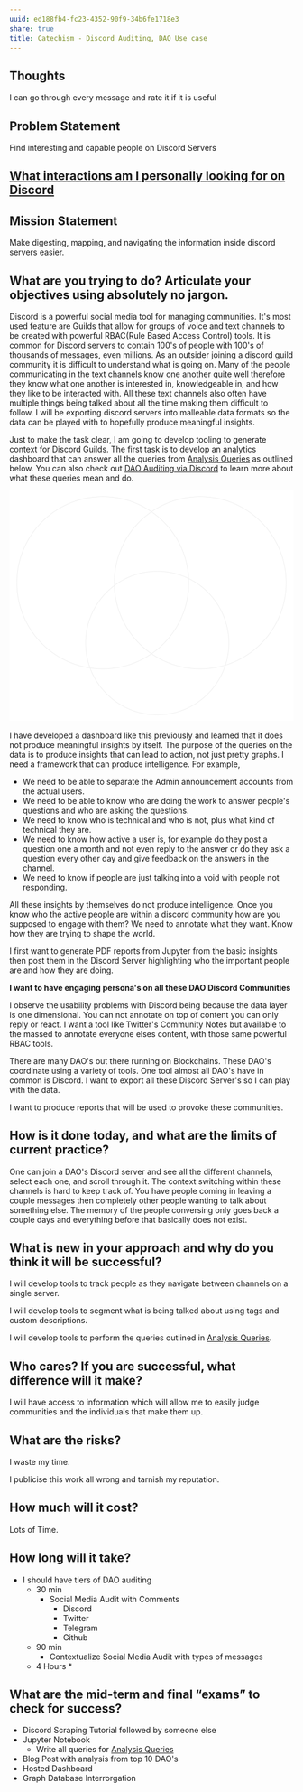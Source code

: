 ```yaml
---
uuid: ed188fb4-fc23-4352-90f9-34b6fe1718e3
share: true
title: Catechism - Discord Auditing, DAO Use case
---
```

## Thoughts


I can go through every message and rate it if it is useful
## Problem Statement

Find interesting and capable people on Discord Servers

## [What interactions am I personally looking for on Discord](/undefined)

## Mission Statement

Make digesting, mapping, and navigating the information inside discord servers easier.
## What are you trying to do? Articulate your objectives using absolutely no jargon.

Discord is a powerful social media tool for managing communities. It's most used feature are Guilds that allow for groups of voice and text channels to be created with powerful RBAC(Rule Based Access Control) tools. It is common for Discord servers to contain 100's of people with 100's of thousands of messages, even millions. As an outsider joining a discord guild community it is difficult to understand what is going on. Many of the people communicating in the text channels know one another quite well therefore they know what one another is interested in, knowledgeable in, and how they like to be interacted with. All these text channels also often have multiple things being talked about all the time making them difficult to follow. I will be exporting discord servers into malleable data formats so the data can be played with to hopefully produce meaningful insights.

Just to make the task clear, I am going to develop tooling to generate context for Discord Guilds. The first task is to develop an analytics dashboard that can answer all the queries from [Analysis Queries](/fe4c8191-b213-44c3-9e9b-0cd31b42e303) as outlined below. You can also check out [DAO Auditing via Discord](/1c376bfd-75ef-4c0d-9e23-3680653de55f) to learn more about what these queries mean and do.

![Analysis Queries Diagram](AnalysisQueries.svg)

I have developed a dashboard like this previously and learned that it does not produce meaningful insights by itself. The purpose of the queries on the data is to produce insights that can lead to action, not just pretty graphs. I need a framework that can produce intelligence. For example,

* We need to be able to separate the Admin announcement accounts from the actual users.
* We need to be able to know who are doing the work to answer people's questions and who are asking the questions.
* We need to know who is technical and who is not, plus what kind of technical they are.
* We need to know how active a user is, for example do they post a question one a month and not even reply to the answer or do they ask a question every other day and give feedback on the answers in the channel.
* We need to know if people are just talking into a void with people not responding.

All these insights by themselves do not produce intelligence. Once you know who the active people are within a discord community how are you supposed to engage with them? We need to annotate what they want. Know how they are trying to shape the world.

I first want to generate PDF reports from Jupyter from the basic insights then post them in the Discord Server highlighting who the important people are and how they are doing.

**I want to have engaging persona's on all these DAO Discord Communities**

I observe the usability problems with Discord being because the data layer is one dimensional. You can not annotate on top of content you can only reply or react. I want a tool like Twitter's Community Notes but available to the massed to annotate everyone elses content, with those same powerful RBAC tools.

There are many DAO's out there running on Blockchains. These DAO's coordinate using a variety of tools. One tool almost all DAO's have in common is Discord. I want to export all these Discord Server's so I can play with the data.

I want to produce reports that will be used to provoke these communities.
## How is it done today, and what are the limits of current practice?

One can join a DAO's Discord server and see all the different channels, select each one, and scroll through it. The context switching within these channels is hard to keep track of. You have people coming in leaving a couple messages then completely other people wanting to talk about something else. The memory of the people conversing only goes back a couple days and everything before that basically does not exist.

## What is new in your approach and why do you think it will be successful?

I will develop tools to track people as they navigate between channels on a single server.

I will develop tools to segment what is being talked about using tags and custom descriptions.

I will develop tools to perform the queries outlined in [Analysis Queries](/fe4c8191-b213-44c3-9e9b-0cd31b42e303).

## Who cares? If you are successful, what difference will it make?

I will have access to information which will allow me to easily judge communities and the individuals that make them up.
## What are the risks?

I waste my time.

I publicise this work all wrong and tarnish my reputation.

## How much will it cost?

Lots of Time.
## How long will it take?

* I should have tiers of DAO auditing
	* 30 min
		* Social Media Audit with Comments
			* Discord
			* Twitter
			* Telegram
			* Github
	* 90 min
		* Contextualize Social Media Audit with types of messages
	* 4 Hours
		* 
## What are the mid-term and final “exams” to check for success?

* Discord Scraping Tutorial followed by someone else
* Jupyter Notebook
	* Write all queries for [Analysis Queries](/fe4c8191-b213-44c3-9e9b-0cd31b42e303)
* Blog Post with analysis from top 10 DAO's
* Hosted Dashboard
* Graph Database Interrorgation